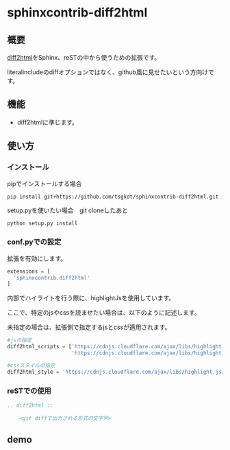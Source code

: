 # sphinxcontrib-diff2html

## 概要

[diff2html](https://diff2html.rtfpessoa.xyz/)をSphinx、reSTの中から使うための拡張です。

literalincludeのdiffオプションではなく、github風に見せたいという方向けです。

## 機能

- diff2htmlに準じます。

## 使い方

### インストール

pipでインストールする場合
```sh
pip install git+https://github.com/tsgkdt/sphinxcontrib-diff2html.git
```

setup.pyを使いたい場合　git cloneしたあと
```
python setup.py install
```


### conf.pyでの設定

拡張を有効にします。

```py
extensions = [
  'sphinxcontrib.diff2html'
]
```

内部でハイライトを行う際に、highlightJsを使用しています。

ここで、特定のjsやcssを読ませたい場合は、以下のように記述します。

未指定の場合は、拡張側で指定するjsとcssが適用されます。

```py
#jsの指定
diff2html_scripts = ['https://cdnjs.cloudflare.com/ajax/libs/highlight.js/9.4.0/highlight.min.js',
                     'https://cdnjs.cloudflare.com/ajax/libs/highlight.js/9.4.0/languages/scala.min.js']

#cssスタイルの指定
diff2html_style = 'https://cdnjs.cloudflare.com/ajax/libs/highlight.js/9.4.0/styles/androidstudio.min.css'
```

### reSTでの使用

```rst
.. diff2html ::
      
    <git diffで出力される形式の文字列>

```

## demo

